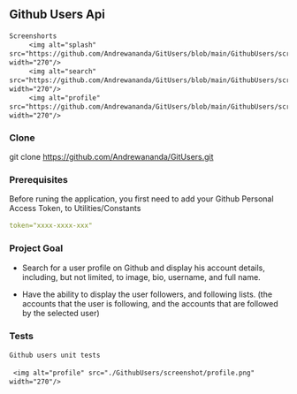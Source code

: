 ## Github Users Api
	
	Screenshorts
		 <img alt="splash" src="https://github.com/Andrewananda/GitUsers/blob/main/GithubUsers/screenshot/splash.png" width="270"/> 
		 <img alt="search" src="https://github.com/Andrewananda/GitUsers/blob/main/GithubUsers/screenshot/search.png" width="270"/> 
		 <img alt="profile" src="https://github.com/Andrewananda/GitUsers/blob/main/GithubUsers/screenshot/profile.png" width="270"/>


### Clone
git clone https://github.com/Andrewananda/GitUsers.git


### Prerequisites
Before runing the application, you first need to add your Github Personal Access Token, to Utilities/Constants

```yaml
token="xxxx-xxxx-xxx"
```

### Project Goal

* Search for a user profile on Github and display his account details, including, but not limited, to image, bio, username, and full name.

* Have the ability to display the user followers, and following lists. (the accounts that the user is following, and the accounts that are followed by the selected user)


### Tests
	Github users unit tests

	 <img alt="profile" src="./GithubUsers/screenshot/profile.png" width="270"/>
